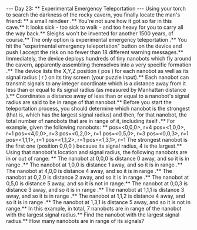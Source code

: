 --- Day 23: ** Experimental Emergency Teleportation ---
Using your torch to search the darkness of the rocky cavern, you finally locate the man's friend: ** a small
reindeer
.**
You're not sure how it got so far in this cave.**  It looks sick - too sick to walk - and too heavy for you to carry all the way back.**  Sleighs won't be invented for another 1500 years, of course.**
The only option is
experimental emergency teleportation
.**
You hit the "experimental emergency teleportation"
button
on the device and push
I accept the risk
on no fewer than 18 different warning messages.** Immediately, the device deploys hundreds of tiny
nanobots
which fly around the cavern, apparently assembling themselves into a very specific
formation
.** The device lists the
X,Y,Z
position (
pos
) for each nanobot as well as its
signal radius
(
r
) on its tiny screen (your puzzle input).**
Each nanobot can transmit signals to any integer coordinate which is a distance away from it
less than or equal to
its signal radius (as measured by
Manhattan distance
).** Coordinates a distance away of less than or equal to a nanobot's signal radius are said to be
in range
of that nanobot.**
Before you start the teleportation process, you should determine which nanobot is the
strongest
(that is, which has the largest signal radius) and then, for that nanobot, the
total number of nanobots that are in range
of it,
including itself
.**
For example, given the following nanobots: **
pos=<0,0,0>, r=4
pos=<1,0,0>, r=1
pos=<4,0,0>, r=3
pos=<0,2,0>, r=1
pos=<0,5,0>, r=3
pos=<0,0,3>, r=1
pos=<1,1,1>, r=1
pos=<1,1,2>, r=1
pos=<1,3,1>, r=1
The strongest nanobot is the first one (position
0,0,0
) because its signal radius,
4
is the largest.** Using that nanobot's location and signal radius, the following nanobots are in or out of range: **
The nanobot at
0,0,0
is distance
0
away, and so it is
in range
.**
The nanobot at
1,0,0
is distance
1
away, and so it is
in range
.**
The nanobot at
4,0,0
is distance
4
away, and so it is
in range
.**
The nanobot at
0,2,0
is distance
2
away, and so it is
in range
.**
The nanobot at
0,5,0
is distance
5
away, and so it is
not
in range.**
The nanobot at
0,0,3
is distance
3
away, and so it is
in range
.**
The nanobot at
1,1,1
is distance
3
away, and so it is
in range
.**
The nanobot at
1,1,2
is distance
4
away, and so it is
in range
.**
The nanobot at
1,3,1
is distance
5
away, and so it is
not
in range.**
In this example, in total,
7
nanobots are in range of the nanobot with the largest signal radius.**
Find the nanobot with the largest signal radius.**
How many nanobots are in range
of its signals?